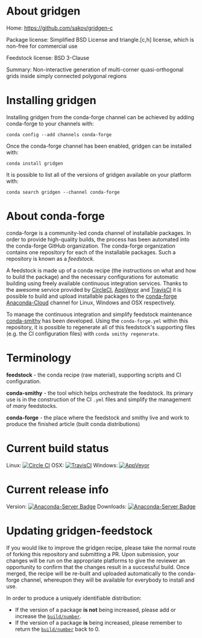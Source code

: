 About gridgen
=============

Home: https://github.com/sakov/gridgen-c

Package license: Simplified BSD License and triangle.[c,h] license, which is non-free for commercial use

Feedstock license: BSD 3-Clause

Summary: Non-interactive generation of multi-corner quasi-orthogonal grids inside simply connected polygonal regions



Installing gridgen
==================

Installing gridgen from the conda-forge channel can be achieved by adding conda-forge to your channels with:

```
conda config --add channels conda-forge
```

Once the conda-forge channel has been enabled, gridgen can be installed with:

```
conda install gridgen
```

It is possible to list all of the versions of gridgen available on your platform with:

```
conda search gridgen --channel conda-forge
```


About conda-forge
=================

conda-forge is a community-led conda channel of installable packages.
In order to provide high-quality builds, the process has been automated into the
conda-forge GitHub organization. The conda-forge organization contains one repository 
for each of the installable packages. Such a repository is known as a *feedstock*.

A feedstock is made up of a conda recipe (the instructions on what and how to build
the package) and the necessary configurations for automatic building using freely
available continuous integration services. Thanks to the awesome service provided by
[CircleCI](https://circleci.com/), [AppVeyor](http://www.appveyor.com/)
and [TravisCI](https://travis-ci.org/) it is possible to build and upload installable
packages to the [conda-forge](https://anaconda.org/conda-forge)
[Anaconda-Cloud](http://docs.anaconda.org/) channel for Linux, Windows and OSX respectively.

To manage the continuous integration and simplify feedstock maintenance
[conda-smithy](http://github.com/conda-forge/conda-smithy) has been developed.
Using the ``conda-forge.yml`` within this repository, it is possible to regenerate all of
this feedstock's supporting files (e.g. the CI configuration files) with ``conda smithy regenerate``.


Terminology
===========

**feedstock** - the conda recipe (raw material), supporting scripts and CI configuration.

**conda-smithy** - the tool which helps orchestrate the feedstock.
                   Its primary use is in the construction of the CI ``.yml`` files
                   and simplify the management of *many* feedstocks.

**conda-forge** - the place where the feedstock and smithy live and work to
                  produce the finished article (built conda distributions)

Current build status
====================

Linux: [![Circle CI](https://circleci.com/gh/conda-forge/gridgen-feedstock.svg?style=svg)](https://circleci.com/gh/conda-forge/gridgen-feedstock)
OSX: [![TravisCI](https://travis-ci.org/conda-forge/gridgen-feedstock.svg?branch=master)](https://travis-ci.org/conda-forge/gridgen-feedstock) 
Windows: [![AppVeyor](https://ci.appveyor.com/api/projects/status/github/conda-forge/gridgen-feedstock?svg=True)](https://ci.appveyor.com/project/conda-forge/gridgen-feedstock/branch/master)

Current release info
====================
Version: [![Anaconda-Server Badge](https://anaconda.org/conda-forge/gridgen/badges/version.svg)](https://anaconda.org/conda-forge/gridgen)
Downloads: [![Anaconda-Server Badge](https://anaconda.org/conda-forge/gridgen/badges/downloads.svg)](https://anaconda.org/conda-forge/gridgen)


Updating gridgen-feedstock
==========================

If you would like to improve the gridgen recipe, please take the normal
route of forking this repository and submitting a PR. Upon submission, your changes will
be run on the appropriate platforms to give the reviewer an opportunity to confirm that the
changes result in a successful build. Once merged, the recipe will be re-built and uploaded
automatically to the conda-forge channel, whereupon they will be available for everybody to
install and use.

In order to produce a uniquely identifiable distribution:
 * If the version of a package **is not** being increased, please add or increase
   the [``build/number``](http://conda.pydata.org/docs/building/meta-yaml.html#build-number-and-string). 
 * If the version of a package **is** being increased, please remember to return
   the [``build/number``](http://conda.pydata.org/docs/building/meta-yaml.html#build-number-and-string)
   back to 0.

